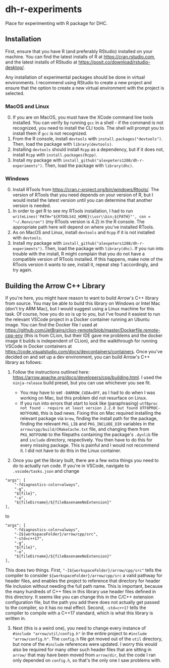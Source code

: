 # dh-r-experiments
Place for experimenting with R package for DHC.

## Installation

First, ensure that you have R (and preferably RStudio) installed on your machine. You can find the latest installs of R at https://cran.rstudio.com,
and the latest installs of RStudio at https://posit.co/download/rstudio-desktop/.

Any installation of experimental packages should be done in virtual environments. I recommend using RStudio to create a new project and ensure that the
option to create a new virtual environment with the project is selected.

### MacOS and Linux

0. If you are on MacOS, you must have the XCode command line tools installed. You can verify by running `gcc` in a shell - if the command is not recognized,
you need to install the CLI tools. The shell will prompt you to install them if `gcc` is not recognized.
1. From the R console, install `devtools` with `install.packages("devtools")`. Then, load the package with `library(devtools)`.
2. Installing `devtools` should install `Rcpp` as a dependency, but if it does not, install `Rcpp` with `install.packages(Rcpp)`.
3. Install my package with `install_github("alexpeters1208/dh-r-experiments")`. Then, load the package with `library(dhc)`.

### Windows

0. Install RTools from https://cran.r-project.org/bin/windows/Rtools/. The version of RTools that you need depends on your version of R, but I would
install the latest version until you can determine that another version is needed.
1. In order to get R to see my RTools installation, I had to run `writeLines('PATH="${RTOOLS42_HOME}\\usr\\bin;${PATH}"', con = "~/.Renviron")`
(my RTools version is 4.2) in the R console. The appropriate path here will depend on where you've installed RTools.
2. As on MacOS and Linux, install `devtools` and `Rcpp` if it is not installed with `devtools`.
3. Install my package with `install_github("alexpeters1208/dh-r-experiments")`. Then, load the package with `library(dhc)`. If you run into trouble with
the install, R might complain that you do not have a compatible version of RTools installed. If this happens, make note of the RTools version it wants to see,
install it, repeat step 1 accordingly, and try again.

## Building the Arrow C++ Library

If you're here, you might have reason to want to build Arrow's C++ library from source. You may be able to build this library on Windows or Intel Mac (don't try ARM Mac),
but I would suggest using a Linux machine for this task. Of course, how you do so is up to you, but I've found it easiest to run the relevant VSCode project in a Docker container running an Ubuntu image. You can find the Docker file I used at https://github.com/JetBrains/clion-remote/blob/master/Dockerfile.remote-cpp-env (this is from CLion, but their IDE gave me problems and the docker image it builds is independent of CLion), and the walkthrough for running VSCode in Docker containers at https://code.visualstudio.com/docs/devcontainers/containers. Once you've decided on and set up a dev environment, you can build Arrow's C++ library as follows:

1. Follow the instructions outlined here: https://arrow.apache.org/docs/developers/cpp/building.html. I used the `ninja-release` build preset, but you can use whichever you see fit.

    * You may have to set `-DARROW_CUDA=OFF`, as I had to do when I was working on Mac, but this problem did not resurface on Linux.
    * If you run into errors that start to look like (paraphrasing) `utf8proc not found - require at least version 2.2.0 but found UTF8PROC-NOTFOUND`, this is bad news. Fixing this on Mac required installing the relevant package via `brew`, finding the install path for the package, finding the relevant `PKG_LIB` and `PKG_INCLUDE_DIR` variables in the `arrow/cpp/build/CMakeCache.txt` file, and changing them from `PKG_NOTFOUND` to the filepaths containing the package's `.dynlib` file and `include` directory, respectively. You then have to do this for every missing package. This is painful and I would not recommend it. I did not have to do this in the Linux container.
2. Once you get the library built, there are a few extra things you need to do to actually run code. If you're in VSCode, navigate to `.vscode/tasks.json` and change
  ```
  "args": [
      "-fdiagnostics-color=always",
      "-g",
      "${file}",
      "-o",
      "${fileDirname}/${fileBasenameNoExtension}"
  ],
  ```

  to 

  ```
  "args": [
      "-fdiagnostics-color=always",
      "-I${workspaceFolder}/arrow/cpp/src",
      "-std=c++17",
      "-g",
      "${file}",
      "-o",
      "${fileDirname}/${fileBasenameNoExtension}"
  ],
  ```
This does two things. First, `"-I${workspaceFolder}/arrow/cpp/src"` tells the compiler to consider `${workspaceFolder}/arrow/cpp/src` a valid pathway for header files, and enables the project to reference that directory for header file inclusion without needing the full path name. This is important, because the many hundreds of C++ files in this library use header files defined in this directory. It seems like you can change this in the C/C++ extension configuration file, but the path you add there does not actually get passed to the compiler, so it has no real effect. Second, `-std=c++17` tells the compiler to compile with a C++17 standard, which is what this library is written in.
  
3. Next (this is a weird one), you need to change every instance of `#include "arrow/util/config.h"` in the entire project to `#include "arrow/config.h"`. The `config.h` file got moved out of the `util` directory, but none of the `#include` references were updated. I worry this would also be required for many other such header files that are sitting in `arrow/` that may have been moved from `arrow/dir`, but the code I ran only depended on `config.h`, so that's the only one I saw problems with.
